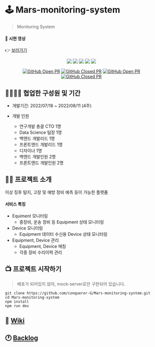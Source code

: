 # 🕹 Mars-monitoring-system

> Monitoring System

#### 🎥 시현 영상

👉 [보러가기](https://www.youtube.com/watch?v=pn_MEgDiRi4)

<div align="center">
  <img src="https://img.shields.io/badge/react-18.2.0-61DAFB?style=flat-square&logo=react"/> <img src="https://img.shields.io/badge/TypeScript-4.7.4-3178C6?style=flat-square&logo=TypeScript"/> <img src="https://img.shields.io/badge/MobX-6.6.1-FF9955?style=flat-square&logo=MobX"/> <img src="https://img.shields.io/badge/ReactRouter-6.3.0-CA4245?style=flat-square&logo=ReactRouter"/> <img src="https://img.shields.io/badge/TailwindCSS-3.1.8-06B6D4?style=flat-square&logo=TailwindCSS"/>

[![GitHub Open PR](https://img.shields.io/github/issues-pr-raw/conqueror-G/Mars-monitoring-system?color=green)](https://github.com/conqueror-G/Mars-monitoring-system/pulls) [![GitHub Closed PR](https://img.shields.io/github/issues-pr-closed-raw/conqueror-G/Mars-monitoring-system?color=red)](https://github.com/conqueror-G/Mars-monitoring-system/pulls?q=is%3Apr+is%3Aclosed) [![GitHub Open PR](https://img.shields.io/github/issues-raw/conqueror-G/Mars-monitoring-system?color=green)](https://github.com/conqueror-G/Mars-monitoring-system/issues) [![GitHub Closed PR](https://img.shields.io/github/issues-closed-raw/conqueror-G/Mars-monitoring-system?color=red)](https://github.com/conqueror-G/Mars-monitoring-system/issues?q=is%3Aissue+is%3Aclosed)

</div>

## 👨‍👩‍👦‍👦 협업한 구성원 및 기간

- 개발기간: 2022/07/18 ~ 2022/08/11 (4주)

- 개발 인원
  - 연구개발 총괄 CTO 1명
  - Data Science 팀장 1명
  - 백엔드 개발리드 1명
  - 프론트엔드 개발리드 1명
  - 디자이너 1명
  - 백엔드 개발인원 2명
  - 프론트엔드 개발인원 2명

## 🙋‍♂️ 프로젝트 소개

이상 징후 탐지, 고장 및 예방 정비 예측 등이 가능한 플랫폼

#### 서비스 특징

- Equiment 모니터링
  - 중장비, 운송 장비 등 Equipment 상태 모니터링
- Device 모니터링
  - Equipment 데이터 수신용 Device 상태 모니터링
- Equipment, Device 관리
  - Equipment, Device 매칭
  - 각종 장비 수리이력 관리

## 📺 프로젝트 시작하기

> 배포가 되어있지 않아, mock-server로만 구현되어 있습니다.

```
git clone https://github.com/conqueror-G/Mars-monitoring-system.git
cd Mars-monitoring-system
npm install
npm run dev
```

## 📖 [Wiki](https://github.com/conqueror-G/Mars-monitoring-system/wiki)

## 🕐 [Backlog](https://docs.google.com/spreadsheets/d/1Z6as7teLUOrWiL4f-f1UmKLiiOklUJW3sEL7XsDNtkw/edit?usp=sharing)
